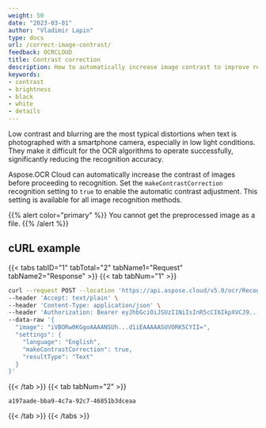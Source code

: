```yaml
---
weight: 50
date: "2023-03-01"
author: "Vladimir Lapin"
type: docs
url: /correct-image-contrast/
feedback: OCRCLOUD
title: Contrast correction
description: How to automatically increase image contrast to improve recognition accuracy with Aspose.OCR Cloud API.
keywords:
- contrast
- brightness
- black
- white
- details
---
```


Low contrast and blurring are the most typical distortions when text is photographed with a smartphone camera, especially in low light conditions. They make it difficult for the OCR algorithms to operate successfully, significantly reducing the recognition accuracy.

Aspose.OCR Cloud can automatically increase the contrast of images before proceeding to recognition. Set the `makeContrastCorrection` recognition setting to `true` to enable the automatic contrast adjustment. This setting is available for all image recognition methods.

{{% alert color="primary" %}} 
You cannot get the preprocessed image as a file.
{{% /alert %}}

## cURL example

{{< tabs tabID="1" tabTotal="2" tabName1="Request" tabName2="Response" >}}
{{< tab tabNum="1" >}}
```bash
curl --request POST --location 'https://api.aspose.cloud/v5.0/ocr/RecognizeImage' \
--header 'Accept: text/plain' \
--header 'Content-Type: application/json' \
--header 'Authorization: Bearer eyJhbGciOiJSUzI1NiIsInR5cCI6IkpXVCJ9...HaRYOxBcCRCPLnrFCVXpw7UA' \
--data-raw '{
  "image": "iVBORw0KGgoAAAANSUh...d1iEAAAAASUVORK5CYII=",
  "settings": {
    "language": "English",
    "makeContrastCorrection": true,
    "resultType": "Text"
  }
}'
```
{{< /tab >}}
{{< tab tabNum="2" >}}
```
a197aade-bba9-4c7a-92c7-46851b3dceaa
```
{{< /tab >}}
{{< /tabs >}}
